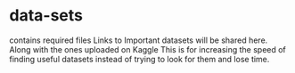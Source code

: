 # data-sets
contains required files
Links to Important datasets will be shared here. Along with the ones uploaded on Kaggle
This is for increasing the speed of finding useful datasets instead of trying to look for them and lose time.
